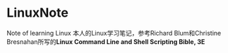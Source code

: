 # LinuxNote
Note of learning Linux 
本人的Linux学习笔记，参考Richard Blum和Christine Bresnahan所写的**Linux Command Line and Shell Scripting Bible, 3E**
